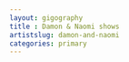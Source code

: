 ```yaml
---
layout: gigography
title : Damon & Naomi shows
artistslug: damon-and-naomi
categories: primary
---
```


